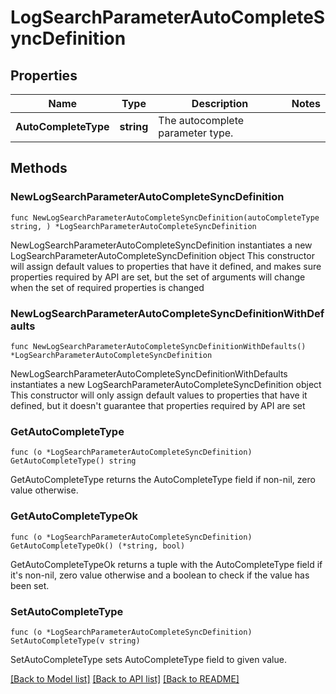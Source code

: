 # LogSearchParameterAutoCompleteSyncDefinition

## Properties

Name | Type | Description | Notes
------------ | ------------- | ------------- | -------------
**AutoCompleteType** | **string** | The autocomplete parameter type. | 

## Methods

### NewLogSearchParameterAutoCompleteSyncDefinition

`func NewLogSearchParameterAutoCompleteSyncDefinition(autoCompleteType string, ) *LogSearchParameterAutoCompleteSyncDefinition`

NewLogSearchParameterAutoCompleteSyncDefinition instantiates a new LogSearchParameterAutoCompleteSyncDefinition object
This constructor will assign default values to properties that have it defined,
and makes sure properties required by API are set, but the set of arguments
will change when the set of required properties is changed

### NewLogSearchParameterAutoCompleteSyncDefinitionWithDefaults

`func NewLogSearchParameterAutoCompleteSyncDefinitionWithDefaults() *LogSearchParameterAutoCompleteSyncDefinition`

NewLogSearchParameterAutoCompleteSyncDefinitionWithDefaults instantiates a new LogSearchParameterAutoCompleteSyncDefinition object
This constructor will only assign default values to properties that have it defined,
but it doesn't guarantee that properties required by API are set

### GetAutoCompleteType

`func (o *LogSearchParameterAutoCompleteSyncDefinition) GetAutoCompleteType() string`

GetAutoCompleteType returns the AutoCompleteType field if non-nil, zero value otherwise.

### GetAutoCompleteTypeOk

`func (o *LogSearchParameterAutoCompleteSyncDefinition) GetAutoCompleteTypeOk() (*string, bool)`

GetAutoCompleteTypeOk returns a tuple with the AutoCompleteType field if it's non-nil, zero value otherwise
and a boolean to check if the value has been set.

### SetAutoCompleteType

`func (o *LogSearchParameterAutoCompleteSyncDefinition) SetAutoCompleteType(v string)`

SetAutoCompleteType sets AutoCompleteType field to given value.



[[Back to Model list]](../README.md#documentation-for-models) [[Back to API list]](../README.md#documentation-for-api-endpoints) [[Back to README]](../README.md)


